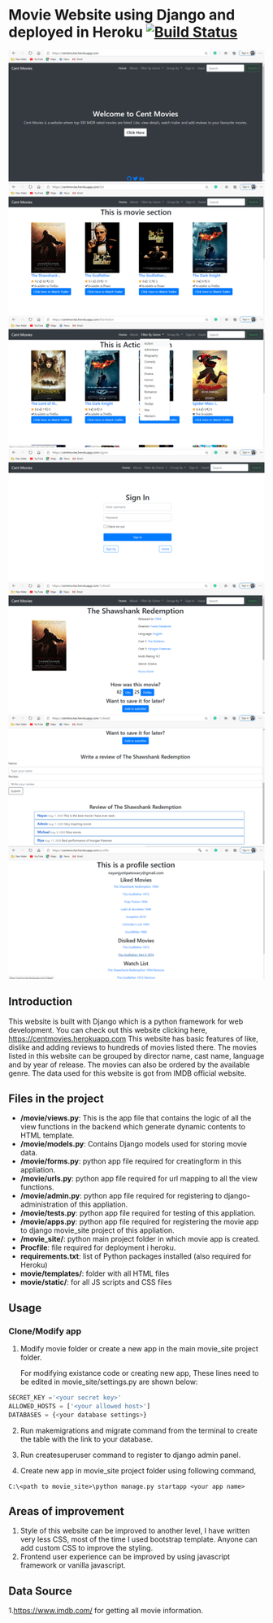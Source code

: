 # Movie Website using Django and deployed in Heroku     [![Build Status](https://travis-ci.com/10nayan/Cent_Movies.svg?branch=master)](https://travis-ci.com/10nayan/Cent_Movies)
<img src="screenshot_readme/Screenshot (56).png">
<img src="screenshot_readme/Screenshot (57).png">
<img src="screenshot_readme/Screenshot (58).png">
<img src="screenshot_readme/Screenshot (59).png">
<img src="screenshot_readme/Screenshot (60).png">
<img src="screenshot_readme/Screenshot (61).png">
<img src="screenshot_readme/Screenshot (82).png">

## Introduction
This website is built with Django which is a python framework for web development.
You can check out this website clicking here, https://centmovies.herokuapp.com
This website has basic features of like, dislike and adding reviews to hundreds of movies listed there. The movies listed in this website can be grouped by director name, cast name, language and by year of release. 
The movies can also be ordered by the available genre. The data used for this website is got from IMDB official website.
## Files in the project
- **/movie/views.py**: This is the app file that contains the logic of all the view functions in the backend which generate dynamic contents to HTML template.
- **/movie/models.py**: Contains Django models used for storing movie data.
- **/movie/forms.py**: python app file  required for creatingform in this appliation.
- **/movie/urls.py**: python app file  required for url mapping to all the view functions.
- **/movie/admin.py**: python app file  required for registering to django-administration of this appliation.
- **/movie/tests.py**: python app file  required for testing of this appliation.
- **/movie/apps.py**: python app file  required for registering the movie app to django movie_site project of this appliation.
- **/movie_site/**: python main project folder in which movie app is created.
- **Procfile**: file required for deployment i heroku.
- **requirements.txt**: list of Python packages installed (also required for Heroku)
- **movie/templates/**: folder with all HTML files
- **movie/static/**: for all JS scripts and CSS files
## Usage
### Clone/Modify app
1. Modify movie folder or create a new app in the main movie_site project folder.

    For modifying existance code or creating new app, These lines need to be edited in movie_site/settings.py are shown below:
```python
SECRET_KEY ='<your secret key>'
ALLOWED_HOSTS = ['<your allowed host>']
DATABASES = {<your database settings>}
```
2. Run makemigrations and migrate command from the terminal to create the table with the link to your database.

3. Run createsuperuser command to register to django admin panel.

4. Create new app in movie_site project folder using following command,
    
```console
C:\<path to movie_site>\python manage.py startapp <your app name>
```
## Areas of improvement
1. Style of this website can be improved to another level, I have written very less CSS, most of the time I used bootstrap template. Anyone can add custom CSS to improve the styling.
2. Frontend user experience can be improved by using javascript framework or vanilla javascript.
## Data Source
1.https://www.imdb.com/ for getting all movie information.
